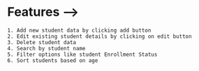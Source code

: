 # Features -->

    1. Add new student data by clicking add button
    2. Edit existing student details by clicking on edit button
    3. Delete student data
    4. Search by student name
    5. Filter options like student Enrollment Status
    6. Sort students based on age
